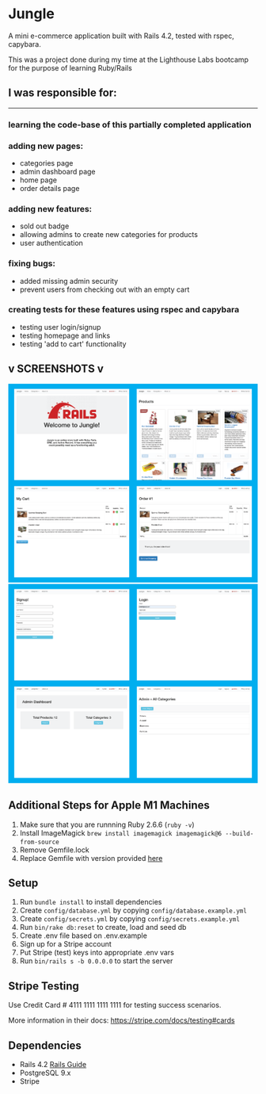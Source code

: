 # Jungle

A mini e-commerce application built with Rails 4.2, tested with rspec, capybara.

This was a project done during my time at the Lighthouse Labs bootcamp for the purpose of learning Ruby/Rails

## I was responsible for:

---

### learning the code-base of this partially completed application

### adding new pages:

- categories page
- admin dashboard page
- home page
- order details page

### adding new features:

- sold out badge
- allowing admins to create new categories for products
- user authentication

### fixing bugs:

- added missing admin security
- prevent users from checking out with an empty cart

### creating tests for these features using rspec and capybara

- testing user login/signup
- testing homepage and links
- testing 'add to cart' functionality

## v SCREENSHOTS v

!['Some of the pages I worked on during this project'](public/screenshots/jungle-page-01.png)
!['Some of the pages I worked on during this project'](public/screenshots/jungle-page-02.png)

## Additional Steps for Apple M1 Machines

1. Make sure that you are runnning Ruby 2.6.6 (`ruby -v`)
1. Install ImageMagick `brew install imagemagick imagemagick@6 --build-from-source`
1. Remove Gemfile.lock
1. Replace Gemfile with version provided [here](https://gist.githubusercontent.com/FrancisBourgouin/831795ae12c4704687a0c2496d91a727/raw/ce8e2104f725f43e56650d404169c7b11c33a5c5/Gemfile)

## Setup

1. Run `bundle install` to install dependencies
2. Create `config/database.yml` by copying `config/database.example.yml`
3. Create `config/secrets.yml` by copying `config/secrets.example.yml`
4. Run `bin/rake db:reset` to create, load and seed db
5. Create .env file based on .env.example
6. Sign up for a Stripe account
7. Put Stripe (test) keys into appropriate .env vars
8. Run `bin/rails s -b 0.0.0.0` to start the server

## Stripe Testing

Use Credit Card # 4111 1111 1111 1111 for testing success scenarios.

More information in their docs: <https://stripe.com/docs/testing#cards>

## Dependencies

- Rails 4.2 [Rails Guide](http://guides.rubyonrails.org/v4.2/)
- PostgreSQL 9.x
- Stripe
